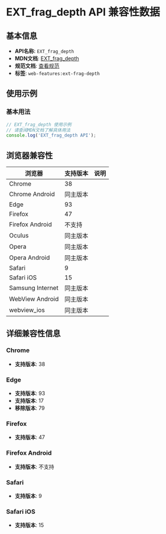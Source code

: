# EXT_frag_depth API 兼容性数据

## 基本信息

- **API名称**: `EXT_frag_depth`
- **MDN文档**: [EXT_frag_depth](https://developer.mozilla.org/docs/Web/API/EXT_frag_depth)
- **规范文档**: [查看规范](https://registry.khronos.org/webgl/extensions/EXT_frag_depth/)
- **标签**: `web-features:ext-frag-depth`

## 使用示例

### 基本用法

```javascript
// EXT_frag_depth 使用示例
// 请查阅MDN文档了解具体用法
console.log('EXT_frag_depth API');
```

## 浏览器兼容性

| 浏览器 | 支持版本 | 说明 |
|--------|----------|------|
| Chrome | 38 |  |
| Chrome Android | 同主版本 |  |
| Edge | 93 |  |
| Firefox | 47 |  |
| Firefox Android | 不支持 |  |
| Oculus | 同主版本 |  |
| Opera | 同主版本 |  |
| Opera Android | 同主版本 |  |
| Safari | 9 |  |
| Safari iOS | 15 |  |
| Samsung Internet | 同主版本 |  |
| WebView Android | 同主版本 |  |
| webview_ios | 同主版本 |  |

## 详细兼容性信息

### Chrome

- **支持版本**: 38

### Edge

- **支持版本**: 93
- **支持版本**: 17
- **移除版本**: 79

### Firefox

- **支持版本**: 47

### Firefox Android

- **支持版本**: 不支持

### Safari

- **支持版本**: 9

### Safari iOS

- **支持版本**: 15

